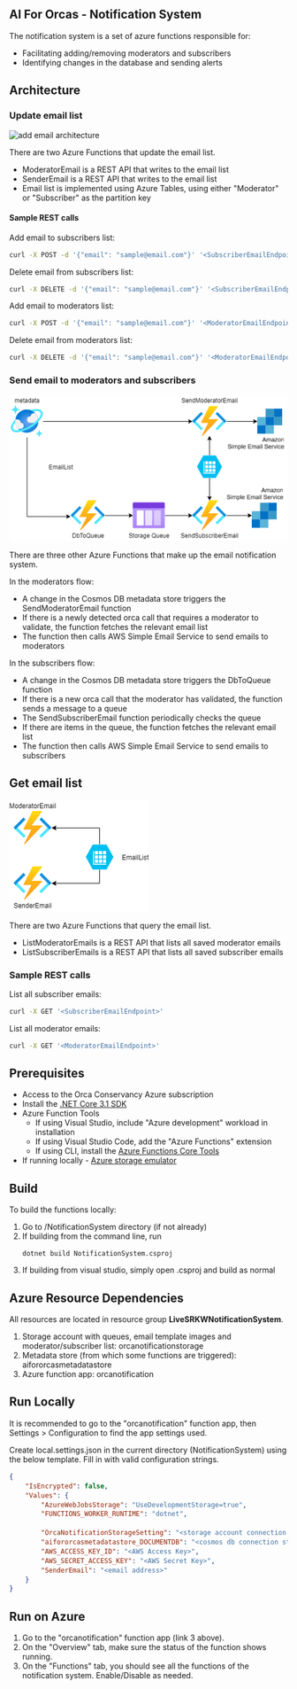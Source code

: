 ## AI For Orcas - Notification System

The notification system is a set of azure functions responsible for:
- Facilitating adding/removing moderators and subscribers
- Identifying changes in the database and sending alerts

## Architecture

### Update email list

![add email architecture](img/add-email.png)

There are two Azure Functions that update the email list.

- ModeratorEmail is a REST API that writes to the email list
- SenderEmail is a REST API that writes to the email list
- Email list is implemented using Azure Tables, using either "Moderator" or "Subscriber" as the partition key

#### Sample REST calls

Add email to subscribers list:

```bash
curl -X POST -d '{"email": "sample@email.com"}' '<SubscriberEmailEndpoint>'
```

Delete email from subscribers list:

```bash
curl -X DELETE -d '{"email": "sample@email.com"}' '<SubscriberEmailEndpoint>'
```

Add email to moderators list:

```bash
curl -X POST -d '{"email": "sample@email.com"}' '<ModeratorEmailEndpoint>'
```

Delete email from moderators list:

```bash
curl -X DELETE -d '{"email": "sample@email.com"}' '<ModeratorEmailEndpoint>'
```

### Send email to moderators and subscribers

![send email architecture](img/send-email.png)

There are three other Azure Functions that make up the email notification system.

In the moderators flow:

- A change in the Cosmos DB metadata store triggers the SendModeratorEmail function
- If there is a newly detected orca call that requires a moderator to validate, the function fetches the relevant email list
- The function then calls AWS Simple Email Service to send emails to moderators

In the subscribers flow:

- A change in the Cosmos DB metadata store triggers the DbToQueue function
- If there is a new orca call that the moderator has validated, the function sends a message to a queue
- The SendSubscriberEmail function periodically checks the queue
- If there are items in the queue, the function fetches the relevant email list
- The function then calls AWS Simple Email Service to send emails to subscribers

## Get email list

![list email architecture](img/list-email.png)

There are two Azure Functions that query the email list.

- ListModeratorEmails is a REST API that lists all saved moderator emails
- ListSubscriberEmails is a REST API that lists all saved subscriber emails

### Sample REST calls

List all subscriber emails:

```bash
curl -X GET '<SubscriberEmailEndpoint>'
```

List all moderator emails:

```bash
curl -X GET '<ModeratorEmailEndpoint>'
```

## Prerequisites

- Access to the Orca Conservancy Azure subscription
- Install the [.NET Core 3.1 SDK](https://dotnet.microsoft.com/download/dotnet-core/3.1)
- Azure Function Tools
    - If using Visual Studio, include "Azure development" workload in installation
    - If using Visual Studio Code, add the "Azure Functions" extension
    - If using CLI, install the [Azure Functions Core Tools](https://docs.microsoft.com/en-us/azure/azure-functions/functions-run-local?tabs=linux%2Ccsharp%2Cbash#v2)
- If running locally - [Azure storage emulator](https://docs.microsoft.com/en-us/azure/storage/common/storage-use-emulator)

## Build 
To build the functions locally:

1. Go to /NotificationSystem directory (if not already)
2. If building from the command line, run 
    ```
    dotnet build NotificationSystem.csproj
    ```
3. If building from visual studio, simply open .csproj and build as normal

## Azure Resource Dependencies
All resources are located in resource group **LiveSRKWNotificationSystem**.

1. Storage account with queues, email template images and moderator/subscriber list: orcanotificationstorage
2. Metadata store (from which some functions are triggered): aifororcasmetadatastore
3. Azure function app: orcanotification

## Run Locally
It is recommended to go to the "orcanotification" function app, then Settings > Configuration to find the app settings used. 

Create local.settings.json in the current directory (NotificationSystem) using the below template. Fill in with valid configuration strings.

```json
{
    "IsEncrypted": false,
    "Values": {
        "AzureWebJobsStorage": "UseDevelopmentStorage=true",
        "FUNCTIONS_WORKER_RUNTIME": "dotnet",

        "OrcaNotificationStorageSetting": "<storage account connection string>",
        "aifororcasmetadatastore_DOCUMENTDB": "<cosmos db connection string>",
        "AWS_ACCESS_KEY_ID": "<AWS Access Key>",
        "AWS_SECRET_ACCESS_KEY": "<AWS Secret Key>",
        "SenderEmail": "<email address>"
    }
}
```

## Run on Azure

1. Go to the "orcanotification" function app (link 3 above). 
2. On the "Overview" tab, make sure the status of the function shows running.
3. On the "Functions" tab, you should see all the functions of the notification system. Enable/Disable as needed.